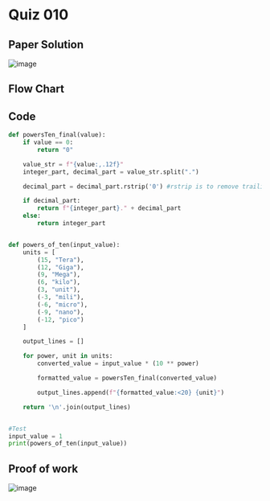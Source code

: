 # Quiz 010

## Paper Solution
![image](https://github.com/user-attachments/assets/660e1e48-f50c-459f-bfd0-2b8d67bde9e8)

## Flow Chart
## Code
```.py
def powersTen_final(value):
    if value == 0:
        return "0"

    value_str = f"{value:,.12f}"
    integer_part, decimal_part = value_str.split(".")

    decimal_part = decimal_part.rstrip('0') #rstrip is to remove trailing zero

    if decimal_part:
        return f"{integer_part}." + decimal_part
    else:
        return integer_part


def powers_of_ten(input_value):
    units = [
        (15, "Tera"),
        (12, "Giga"),
        (9, "Mega"),
        (6, "kilo"),
        (3, "unit"),
        (-3, "mili"),
        (-6, "micro"),
        (-9, "nano"),
        (-12, "pico")
    ]

    output_lines = []

    for power, unit in units:
        converted_value = input_value * (10 ** power)

        formatted_value = powersTen_final(converted_value)

        output_lines.append(f"{formatted_value:<20} {unit}")

    return '\n'.join(output_lines)


#Test
input_value = 1
print(powers_of_ten(input_value))
```
## Proof of work
![image](https://github.com/user-attachments/assets/45c8f922-2fa7-4cb3-a525-a09af4f82617)


